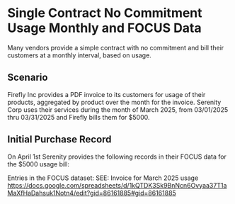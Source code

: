 # Single Contract No Commitment Usage Monthly and FOCUS Data
Many vendors provide a simple contract with no commitment and bill their customers at a monthly interval, based on usage.


## Scenario
Firefly Inc provides a PDF invoice to its customers for usage of their products, aggregated by product over the month for the invoice. Serenity Corp uses their services during the month of March 2025, from 03/01/2025 thru 03/31/2025 and Firefly bills them for $5000.


## Initial Purchase Record
On April 1st Serenity provides the following records in their FOCUS data for the $5000 usage bill:

Entries in the FOCUS dataset:
SEE: Invoice for March 2025 usage https://docs.google.com/spreadsheets/d/1kQTDK3Sk9BnNcn6Ovyaa37T1aMaXfHaDahsuk1Notn4/edit?gid=86161885#gid=86161885



